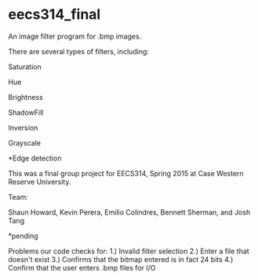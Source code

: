 # eecs314_final
An image filter program for .bmp images.

There are several types of filters, including:

Saturation

Hue

Brightness

ShadowFill

Inversion

Grayscale

*Edge detection 

This was a final group project for EECS314, Spring 2015 at Case Western Reserve University.

Team:

Shaun Howard, Kevin Perera, Emilio Colindres, Bennett Sherman, and Josh Tang

*pending

Problems our code checks for:
1.) Invalid filter selection
2.) Enter a file that doesn't exist
3.) Confirms that the bitmap entered is in fact 24 bits
4.) Confirm that the user enters .bmp files for I/O